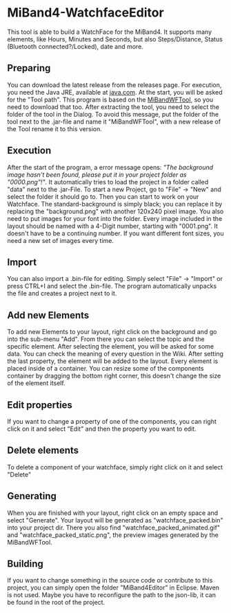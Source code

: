 # MiBand4-WatchfaceEditor
This tool is able to build a WatchFace for the MiBand4. It supports many elements, like Hours, Minutes and Seconds, but also Steps/Distance, Status (Bluetooth connected?/Locked), date and more.

## Preparing
You can download the latest release from the releases page. For execution, you need the Java JRE, available at [java.com](https://java.com/de/download/).
At the start, you will be asked for the "Tool path". This program is based on the [MiBandWFTool](https://amazfitwatchfaces.com/forum/viewtopic.php?f=29&t=720), so you need to download that too.
After extracting the tool, you need to select the folder of the tool in the Dialog. To avoid this message, put the folder of the tool next to the .jar-file and name it "MiBandWFTool", with a new release of the Tool rename it to this version.

## Execution
After the start of the program, a error message opens: *"The background image hasn't been found, please put it in your project folder as "0000.png"!"*. It automatically tries to load the project in a folder called "data" next to the .jar-File.
To start a new Project, go to "File" -> "New" and select the folder it should go to. 
Then you can start to work on your Watchface. The standard-background is simply black; you can replace it by replacing the "background.png" with another 120x240 pixel image. You also need to put images for your font into the folder. Every image included in the layout should be named with a 4-Digit number, starting with "0001.png". It doesn't have to be a continuing number. If you want different font sizes, you need a new set of images every time.

## Import
You can also import a .bin-file for editing. Simply select "File" -> "Import" or press CTRL+I and select the .bin-file. The program automatically unpacks the file and creates a project next to it.

## Add new Elements
To add new Elements to your layout, right click on the background and go into the sub-menu "Add". From there you can select the topic and the specific element. After selecting the element, you will be asked for some data. You can check the meaning of every question in the Wiki. After setting the last property, the element will be added to the layout. Every element is placed inside of a container. You can resize some of the components container by dragging the bottom right corner, this doesn't change the size of the element itself.

## Edit properties
If you want to change a property of one of the components, you can right click on it and select "Edit" and then the property you want to edit.

## Delete elements
To delete a component of your watchface, simply right click on it and select "Delete"

## Generating
When you are finished with your layout, right click on an empty space and select "Generate". Your layout will be generated as "watchface_packed.bin" into your project dir. There you also find "watchface_packed_animated.gif" and "watchface_packed_static.png", the preview images generated by the MiBandWFTool.


## Building
If you want to change something in the source code or contribute to this project, you can simply open the folder "MiBand4Editor" in Eclipse. Maven is not used. Maybe you have to reconfigure the path to the json-lib, it can be found in the root of the project.
